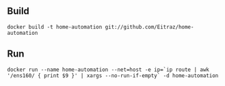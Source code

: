 ## Build
```docker build -t home-automation git://github.com/Eitraz/home-automation```

## Run
```docker run --name home-automation --net=host -e ip=`ip route | awk '/ens160/ { print $9 }' | xargs --no-run-if-empty` -d home-automation```